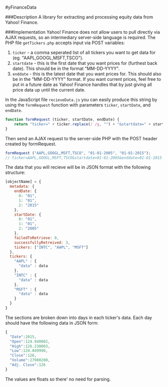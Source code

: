 #yFinanceData

###Description
A library for extracting and processing equity data from Yahoo! Finance.

###Implementation
Yahoo! Finance does not allow users to pull directly via AJAX requests, so an intermediary server-side language is required. The PHP file `getTickers.php` accepts input via POST variables:

1. `ticker` - a comma seperated list of all tickers you want to get data for (eg. "AAPL,GOOGL,MSFT,TSCO").
2. `startdate` - this is the first date that you want prices for (furthest back date). This should be in the format "MM-DD-YYYY".
3. `enddate` - this is the latest date that you want prices for. This should also be in the "MM-DD-YYYY" format. If you want current prices, feel free to put in a future date as Yahoo! Finance handles that by just giving all price data up until the current date.

In the JavaScript file `recieveData.js` you can easily produce this string by using the `formRequest` function with parameters `ticker`, `startDate`, and `endDate`.

```javascript
function formRequest (ticker, startDate, endDate) {
	return "ticker=" + ticker.replace(/ /g, "") + "&startdate=" + startDate + "&enddate=" + endDate;
}
````

Then send an AJAX request to the server-side PHP with the POST header created by formRequest.

```javascript
formRequest ("AAPL,GOOGL,MSFT,TSCO", "01-01-2005", "01-01-2015");
// ticker=AAPL,GOOGL,MSFT,TSCO&startdate=01-01-2005&enddate=01-01-2015
```

The data that you will recieve will be in JSON format with the following structure:

```javascript
[objectName] = {
  metadata: {
    endDate: {
      0: "01",
      1: "01",
      2: "2015"
    },
    startDate: {
      0: "01",
      1: "01",
      2: "2005"
    },
    failedToRetrieve: 0,
    successfullyRetreived: 3,
    tickers: ["INTC", "AAPL", "MSFT"]
  },
  tickers: {
    "AAPL" : {
      "data" : data
    },
    "INTC" : {
      "data" : data
    },
    "MSFT" : {
      "data" : data
    }
  }
}
```

The sections are broken down into days in each ticker's data. Each day should have the following data in JSON form:

```javascript
{
  "Date":2015,
  "Open":124.940002,
  "High":126.230003,
  "Low":124.849998,
  "Close":126,
  "Volume":27900200,
  "Adj. Close":126
}
```

The values are floats so there' no need for parsing.
